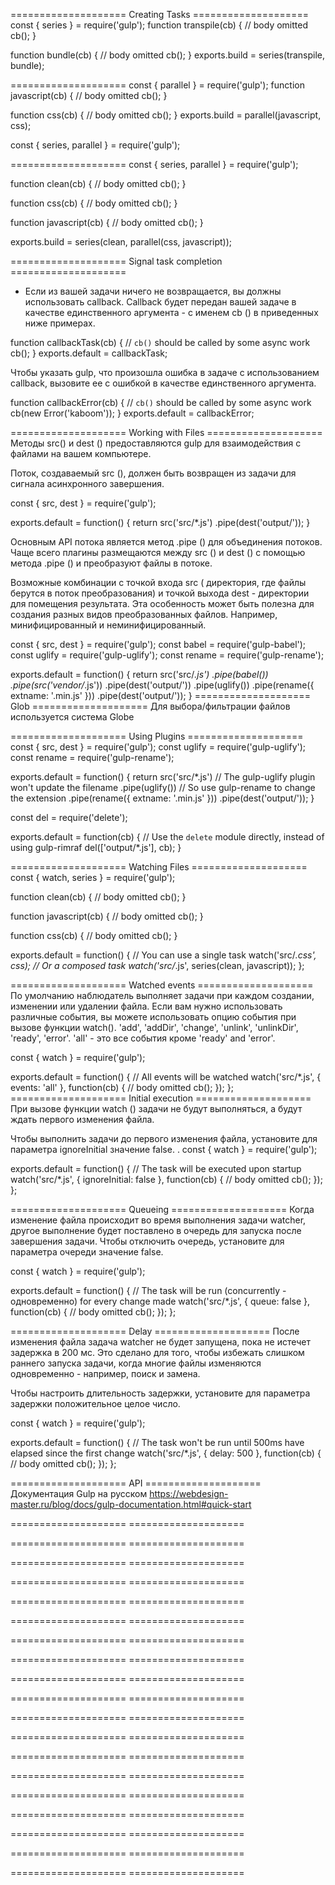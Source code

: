 ==================== Creating Tasks ====================
const { series } = require('gulp');
function transpile(cb) {
  // body omitted
  cb();
}

function bundle(cb) {
  // body omitted
  cb();
}
exports.build = series(transpile, bundle);

====================
const { parallel } = require('gulp');
function javascript(cb) {
  // body omitted
  cb();
}

function css(cb) {
  // body omitted
  cb();
}
exports.build = parallel(javascript, css);


const { series, parallel } = require('gulp');

====================
const { series, parallel } = require('gulp');

function clean(cb) {
  // body omitted
  cb();
}

function css(cb) {
  // body omitted
  cb();
}

function javascript(cb) {
  // body omitted
  cb();
}

exports.build = series(clean, parallel(css, javascript));

==================== Signal task completion ====================
 - Если из вашей задачи ничего не возвращается, вы должны использовать callback. Callback будет передан вашей задаче в качестве единственного аргумента - с именем cb () в приведенных ниже примерах.
 
function callbackTask(cb) {
  // `cb()` should be called by some async work
  cb();
}
exports.default = callbackTask;

Чтобы указать gulp, что произошла ошибка в задаче с использованием callback, вызовите ее с ошибкой в качестве единственного аргумента.

function callbackError(cb) {
  // `cb()` should be called by some async work
  cb(new Error('kaboom'));
}
exports.default = callbackError;

==================== Working with Files ====================
Методы src() и dest ()
предоставляются gulp для взаимодействия с файлами на вашем компьютере.

Поток, создаваемый src (), должен быть возвращен из задачи для сигнала асинхронного завершения.

const { src, dest } = require('gulp');

exports.default = function() {
  return src('src/*.js')
    .pipe(dest('output/'));
}

Основным API потока является метод .pipe () для объединения потоков.
Чаще всего плагины размещаются между src () и dest () с помощью метода .pipe () и преобразуют файлы в потоке.

Возможные комбинации с точкой входа src ( директория, где файлы берутся в поток преобразования) и точкой выхода dest - директории для помещения результата.
Эта особенность может быть полезна для создания разных видов преобразованных файлов. Например, минифицированный и неминифицированный.

const { src, dest } = require('gulp');
const babel = require('gulp-babel');
const uglify = require('gulp-uglify');
const rename = require('gulp-rename');

exports.default = function() {
  return src('src/*.js')
    .pipe(babel())
    .pipe(src('vendor/*.js'))
    .pipe(dest('output/'))
    .pipe(uglify())
    .pipe(rename({ extname: '.min.js' }))
    .pipe(dest('output/'));
}
==================== Glob ====================
Для выбора/фильтрации файлов используется система Globe

==================== Using Plugins ====================
const { src, dest } = require('gulp');
const uglify = require('gulp-uglify');
const rename = require('gulp-rename');

exports.default = function() {
  return src('src/*.js')
    // The gulp-uglify plugin won't update the filename
    .pipe(uglify())
    // So use gulp-rename to change the extension
    .pipe(rename({ extname: '.min.js' }))
    .pipe(dest('output/'));
}

const del = require('delete');

exports.default = function(cb) {
  // Use the `delete` module directly, instead of using gulp-rimraf
  del(['output/*.js'], cb);
}

==================== Watching Files ====================
const { watch, series } = require('gulp');

function clean(cb) {
  // body omitted
  cb();
}

function javascript(cb) {
  // body omitted
  cb();
}

function css(cb) {
  // body omitted
  cb();
}

exports.default = function() {
  // You can use a single task
  watch('src/*.css', css);
  // Or a composed task
  watch('src/*.js', series(clean, javascript));
};

==================== Watched events ====================
По умолчанию наблюдатель выполняет задачи при каждом создании, изменении или удалении файла.
Если вам нужно использовать различные события, вы можете использовать опцию события при вызове функции watch().
'add', 
'addDir',
'change',
'unlink',
'unlinkDir',
'ready',
'error'.
'all' - это все события кроме 'ready' and 'error'. 

const { watch } = require('gulp');

exports.default = function() {
  // All events will be watched
  watch('src/*.js', { events: 'all' }, function(cb) {
    // body omitted
    cb();
  });
};
==================== Initial execution ====================
При вызове функции watch () задачи не будут выполняться, а будут ждать первого изменения файла.

Чтобы выполнить задачи до первого изменения файла, установите для параметра ignoreInitial значение false.
.
const { watch } = require('gulp');

exports.default = function() {
  // The task will be executed upon startup
  watch('src/*.js', { ignoreInitial: false }, function(cb) {
    // body omitted
    cb();
  });
};

==================== Queueing ====================
Когда изменение файла происходит во время выполнения задачи watcher, другое выполнение будет поставлено в очередь для запуска после завершения задачи.
Чтобы отключить очередь, установите для параметра очереди значение false.

const { watch } = require('gulp');

exports.default = function() {
  // The task will be run (concurrently - одновременно) for every change made
  watch('src/*.js', { queue: false }, function(cb) {
    // body omitted
    cb();
  });
};

==================== Delay ====================
После изменения файла задача watcher не будет запущена, пока не истечет задержка в 200 мс.
Это сделано для того, чтобы избежать слишком раннего запуска задачи, когда многие файлы изменяются одновременно - например, поиск и замена.

Чтобы настроить длительность задержки, установите для параметра задержки положительное целое число.

const { watch } = require('gulp');

exports.default = function() {
  // The task won't be run until 500ms have elapsed since the first change
  watch('src/*.js', { delay: 500 }, function(cb) {
    // body omitted
    cb();
  });
};

==================== API ====================
Документация Gulp на русском
https://webdesign-master.ru/blog/docs/gulp-documentation.html#quick-start

====================  ====================



====================  ====================

====================  ====================

====================  ====================

====================  ====================

====================  ====================

====================  ====================


====================  ====================

====================  ====================

====================  ====================

====================  ====================

====================  ====================

====================  ====================


====================  ====================

====================  ====================

====================  ====================

====================  ====================

====================  ====================

====================  ====================















